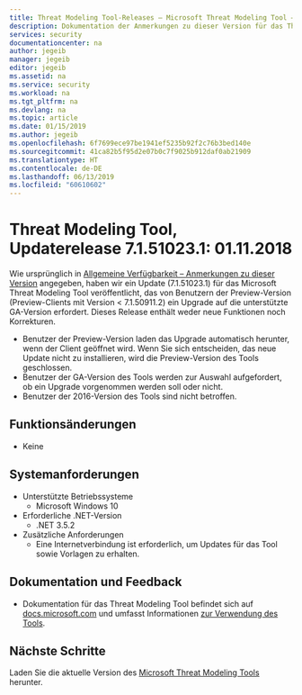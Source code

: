 ```yaml
---
title: Threat Modeling Tool-Releases – Microsoft Threat Modeling Tool – Azure | Microsoft-Dokumentation
description: Dokumentation der Anmerkungen zu dieser Version für das Threat Modeling Tool.
services: security
documentationcenter: na
author: jegeib
manager: jegeib
editor: jegeib
ms.assetid: na
ms.service: security
ms.workload: na
ms.tgt_pltfrm: na
ms.devlang: na
ms.topic: article
ms.date: 01/15/2019
ms.author: jegeib
ms.openlocfilehash: 6f7699ece97be1941ef5235b92f2c76b3bed140e
ms.sourcegitcommit: 41ca82b5f95d2e07b0c7f9025b912daf0ab21909
ms.translationtype: HT
ms.contentlocale: de-DE
ms.lasthandoff: 06/13/2019
ms.locfileid: "60610602"
---
```

# <a name="threat-modeling-tool-update-release-71510231---1112018"></a>Threat Modeling Tool, Updaterelease 7.1.51023.1: 01.11.2018

Wie ursprünglich in [Allgemeine Verfügbarkeit – Anmerkungen zu dieser Version](./azure-security-threat-modeling-tool-releases-71509112.md) angegeben, haben wir ein Update (7.1.51023.1) für das Microsoft Threat Modeling Tool veröffentlicht, das von Benutzern der Preview-Version (Preview-Clients mit Version < 7.1.50911.2) ein Upgrade auf die unterstützte GA-Version erfordert. Dieses Release enthält weder neue Funktionen noch Korrekturen.

- Benutzer der Preview-Version laden das Upgrade automatisch herunter, wenn der Client geöffnet wird. Wenn Sie sich entscheiden, das neue Update nicht zu installieren, wird die Preview-Version des Tools geschlossen.
- Benutzer der GA-Version des Tools werden zur Auswahl aufgefordert, ob ein Upgrade vorgenommen werden soll oder nicht.
- Benutzer der 2016-Version des Tools sind nicht betroffen.

## <a name="feature-changes"></a>Funktionsänderungen

- Keine

## <a name="system-requirements"></a>Systemanforderungen

- Unterstützte Betriebssysteme
  - Microsoft Windows 10
- Erforderliche .NET-Version
  - .NET 3.5.2
- Zusätzliche Anforderungen
  - Eine Internetverbindung ist erforderlich, um Updates für das Tool sowie Vorlagen zu erhalten.

## <a name="documentation-and-feedback"></a>Dokumentation und Feedback

- Dokumentation für das Threat Modeling Tool befindet sich auf [docs.microsoft.com](https://docs.microsoft.com/azure/security/azure-security-threat-modeling-tool) und umfasst Informationen [zur Verwendung des Tools](https://docs.microsoft.com/azure/security/azure-security-threat-modeling-tool-getting-started).

## <a name="next-steps"></a>Nächste Schritte

Laden Sie die aktuelle Version des [Microsoft Threat Modeling Tools](https://aka.ms/threatmodelingtool) herunter.
